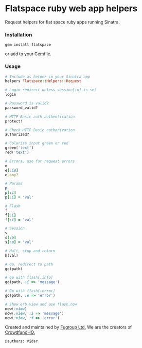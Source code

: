 # Flatspace ruby web app helpers
Request helpers for flat space ruby apps running Sinatra.

### Installation
```
gem install flatspace
```
or add to your Gemfile.

### Usage
```ruby
# Include as helper in your Sinatra app
helpers Flatspace::Helpers::Request

# Login redirect unless session[:u] is set
login

# Password is valid?
password_valid?

# HTTP Basic auth authentication
protect!

# Check HTTP Basic authorization
authorized?

# Colorize input green or red
green('text')
red('text')

# Errors, use for request errors
e
e[:id]
e.any?

# Params
p
p[:i]
p[:i] = 'val'

# Flash
f
f[:i]
f[:i] = 'val'

# Session
s
s[:u]
s[:u] = 'val'

# Halt, stop and return
h(val)

# Go, redirect to path
go(path)

# Go with flash[:info]
go(path, :i => 'message')

# Go with flash[:error]
go(path, :e => 'error')

# Show erb view and use flash.now
now(:view)
now(:view, :i => 'message')
now(:view, :f => 'error')
```

Created and maintained by [Fugroup Ltd.](https://www.fugroup.net) We are the creators of [CrowdfundHQ.](https://crowdfundhq.com)

`@authors: Vidar`
